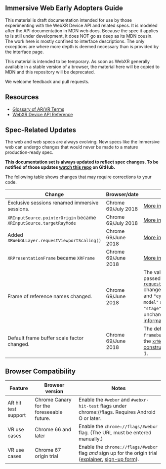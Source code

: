 ## Immersive Web Early Adopters Guide

This material is draft documentation intended for use by those experimenting with the WebXR Device API and related specs. It is modeled after the API documentation in MDN web docs. Because the spec it applies to is still under development, it does NOT go as deep as its MDN cousin. The work here is mostly confined to interface descriptions. The only exceptions are where more depth is deemed necessary than is provided by the interface page.

This material is intended to be temporary. As soon as WebXR generally available in a stable version of a browser, the material here will be copied to MDN and this repository will be deprecated.

We welcome feedback and pull requests.

## Resources

* [Glossary of AR/VR Terms](glossary.md)
* [WebXR Device API Reference](webxr-device-api/index.md)

## Spec-Related Updates

The web and web specs are always evolving. New specs like the Immersive web
can undergo changes that would never be made to a mature production-ready spec.

**This documentation set is always updated to reflect spec changes. To be
notified of those updates [watch this repo](https://github.com/immersive-web/webxr-reference)
on GitHub.**

The following table shows changes that may require corrections to your code.

| Change | Browser/date | Description |
| ------ | ------------ | ----------- |
| Exclusive sessions renamed immersive sessions. | Chrome 69/July 2018 | [More information](https://github.com/immersive-web/webxr/issues/364). |
| `XRInputSource.pointerOrigin` became `XRInputSource.targetRayMode` |  Chrome 69/July 2018 | [More information](https://github.com/immersive-web/webxr/issues/364). |
| Added `XRWebGLLayer.requestViewportScaling()` | Chrome 69/June 2018 | [More information](https://github.com/immersive-web/webxr/pull/353). |
| `XRPresentationFrame` became `XRFrame` | Chrome 69/June 2018 | [More information](https://github.com/immersive-web/webxr/issues/364). |
| Frame of reference names changed. | Chrome 69/June 2018 | The values that may be passed to [`requestFrameOfReference()`](webxr-device-api) changed from `"headModel"` and `"eyeLevel"` to `"head-model"` and `"eye-level"`. `"stage"` remained unchanged. [More information](https://github.com/immersive-web/webxr/issues/364). |
| Default frame buffer scale factor changed. | Chrome 69/June 2018 | The default value of `framebufferScaleFactor` in the [`xrWebGLLayer` constructor](webxr-reference/xrwebgllayer-constructor) was chaned to 1. |

## Browser Compatibility
| Feature | Browser version | Notes |
| ------- | ----------------| ----- |
| AR hit test support | Chrome Canary for the foreseeable future. | Enable the `#webxr` and `#webxr-hit-test` flags under chrome://flags. Requires Android O or later. |
| VR use cases | Chrome 66 and later | Enable the `chrome://flags/#webxr` flag. (The URL must be entered manually.) |
| VR use cases | Chrome 67 origin trial | Enable the `chrome://flags/#webxr` flag *and* sign up for the origin trial ([explainer](https://github.com/GoogleChrome/OriginTrials/blob/gh-pages/developer-guide.md), [sign-up form](http://bit.ly/OriginTrialSignup)). |
